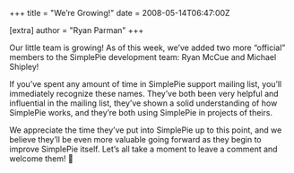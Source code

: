 +++
title = "We’re Growing!"
date = 2008-05-14T06:47:00Z

[extra]
author = "Ryan Parman"
+++

Our little team is growing! As of this week, we’ve added two more “official” members to the SimplePie development team: Ryan McCue and Michael Shipley!

If you’ve spent any amount of time in SimplePie support mailing list, you’ll immediately recognize these names. They’ve both been very helpful and influential in the mailing list, they’ve shown a solid understanding of how SimplePie works, and they’re both using SimplePie in projects of theirs.

We appreciate the time they’ve put into SimplePie up to this point, and we believe they’ll be even more valuable going forward as they begin to improve SimplePie itself. Let’s all take a moment to leave a comment and welcome them! 🙂
